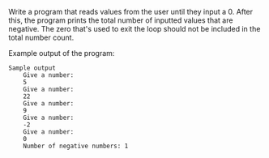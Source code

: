 Write a program that reads values from the user until they input a 0. After this, the program prints the total number of inputted values that are negative. The zero that's used to exit the loop should not be included in the total number count.

Example output of the program:

    Sample output
        Give a number:
        5
        Give a number:
        22
        Give a number:
        9
        Give a number:
        -2
        Give a number:
        0
        Number of negative numbers: 1